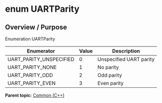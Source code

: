 # enum UARTParity

## Overview / Purpose

Enumeration UARTParity

|Enumerator|Value|Description|
|----------|-----|-----------|
|UART\_PARITY\_UNSPECIFIED|0|Unspecified UART parity|
|UART\_PARITY\_NONE|1|No parity|
|UART\_PARITY\_ODD|2|Odd parity|
|UART\_PARITY\_EVEN|3|Even parity|

**Parent topic:** [Common \(C++\)](../../summary_pages/Common.md)

